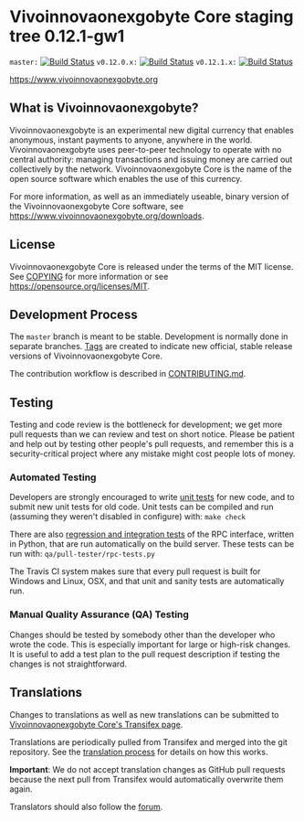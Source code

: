 Vivoinnovaonexgobyte Core staging tree 0.12.1-gw1
===============================

`master:` [![Build Status](https://travis-ci.org/vivoinnovaonexgobytepay/vivoinnovaonexgobyte.svg?branch=master)](https://travis-ci.org/vivoinnovaonexgobytepay/vivoinnovaonexgobyte) `v0.12.0.x:` [![Build Status](https://travis-ci.org/vivoinnovaonexgobytepay/vivoinnovaonexgobyte.svg?branch=v0.12.0.x)](https://travis-ci.org/vivoinnovaonexgobytepay/vivoinnovaonexgobyte/branches) `v0.12.1.x:` [![Build Status](https://travis-ci.org/vivoinnovaonexgobytepay/vivoinnovaonexgobyte.svg?branch=v0.12.1.x)](https://travis-ci.org/vivoinnovaonexgobytepay/vivoinnovaonexgobyte/branches)

https://www.vivoinnovaonexgobyte.org


What is Vivoinnovaonexgobyte?
----------------

Vivoinnovaonexgobyte is an experimental new digital currency that enables anonymous, instant
payments to anyone, anywhere in the world. Vivoinnovaonexgobyte uses peer-to-peer technology
to operate with no central authority: managing transactions and issuing money
are carried out collectively by the network. Vivoinnovaonexgobyte Core is the name of the open
source software which enables the use of this currency.

For more information, as well as an immediately useable, binary version of
the Vivoinnovaonexgobyte Core software, see https://www.vivoinnovaonexgobyte.org/downloads.


License
-------

Vivoinnovaonexgobyte Core is released under the terms of the MIT license. See [COPYING](COPYING) for more
information or see https://opensource.org/licenses/MIT.

Development Process
-------------------

The `master` branch is meant to be stable. Development is normally done in separate branches.
[Tags](https://github.com/vivoinnovaonexgobytepay/vivoinnovaonexgobyte/tags) are created to indicate new official,
stable release versions of Vivoinnovaonexgobyte Core.

The contribution workflow is described in [CONTRIBUTING.md](CONTRIBUTING.md).

Testing
-------

Testing and code review is the bottleneck for development; we get more pull
requests than we can review and test on short notice. Please be patient and help out by testing
other people's pull requests, and remember this is a security-critical project where any mistake might cost people
lots of money.

### Automated Testing

Developers are strongly encouraged to write [unit tests](/doc/unit-tests.md) for new code, and to
submit new unit tests for old code. Unit tests can be compiled and run
(assuming they weren't disabled in configure) with: `make check`

There are also [regression and integration tests](/qa) of the RPC interface, written
in Python, that are run automatically on the build server.
These tests can be run with: `qa/pull-tester/rpc-tests.py`

The Travis CI system makes sure that every pull request is built for Windows
and Linux, OSX, and that unit and sanity tests are automatically run.

### Manual Quality Assurance (QA) Testing

Changes should be tested by somebody other than the developer who wrote the
code. This is especially important for large or high-risk changes. It is useful
to add a test plan to the pull request description if testing the changes is
not straightforward.

Translations
------------

Changes to translations as well as new translations can be submitted to
[Vivoinnovaonexgobyte Core's Transifex page](https://www.transifex.com/projects/p/vivoinnovaonexgobyte/).

Translations are periodically pulled from Transifex and merged into the git repository. See the
[translation process](doc/translation_process.md) for details on how this works.

**Important**: We do not accept translation changes as GitHub pull requests because the next
pull from Transifex would automatically overwrite them again.

Translators should also follow the [forum](https://www.vivoinnovaonexgobyte.org/forum/topic/vivoinnovaonexgobyte-worldwide-collaboration.88/).

